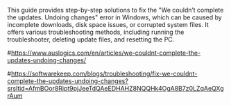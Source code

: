 This guide provides step-by-step solutions to fix the "We couldn’t complete the updates. Undoing changes" error in Windows, which can be caused by incomplete downloads, disk space issues, or corrupted system files. It offers various troubleshooting methods, including running the troubleshooter, deleting update files, and resetting the PC.

#https://www.auslogics.com/en/articles/we-couldnt-complete-the-updates-undoing-changes/

#https://softwarekeep.com/blogs/troubleshooting/fix-we-couldnt-complete-the-updates-undoing-changes?srsltid=AfmBOor8Ript9pjJeeTdQAeEDHAHZ8NQQHk4OgA8B7z0LZqAeQXgrAum
